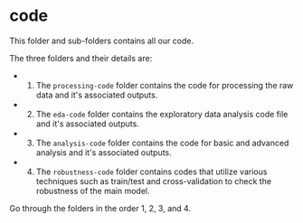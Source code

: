 # code

This folder and sub-folders contains all our code.

The three folders and their details are:

* 1. The `processing-code` folder contains the code for processing the raw data and it's associated outputs.
* 2. The `eda-code` folder contains the exploratory data analysis code file and it's associated outputs.
* 3. The `analysis-code` folder contains the code for basic and advanced analysis and it's associated outputs.
* 4. The `robustness-code` folder contains codes that utilize various techniques such as train/test and cross-validation to check the robustness of the main model.

Go through the folders in the order 1, 2, 3, and 4.